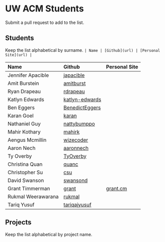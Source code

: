 UW ACM Students
===============
Submit a pull request to add to the list. 

## Students
Keep the list alphabetical by surname.
`| Name | [Github](url) | [Personal Site](url) |`

| Name | Github | Personal Site |
| :--- | :----- | :------------ |
| Jennifer Apacible | [japacible](https://github.com/japacible) | |
| Amit Burstein | [amitburst](https://github.com/amitburst) | |
| Ryan Drapeau | [rdrapeau](https://github.com/rdrapeau) | |
| Katlyn Edwards | [katlyn-edwards](https://github.com/katlyn-edwards) | |
| Ben Eggers | [BenedictEggers](https://github.com/BenedictEggers) | |
| Karan Goel | [karan](https://github.com/karan) | |
| Nathaniel Guy | [nattybumppo](https://github.com/nattybumppo) | |
| Mahir Kothary | [mahirk](https://github.com/mahirk) | |
| Aengus Mcmillin | [wizecoder](https://github.com/wizecoder) | |
| Aaron Nech | [aaronnech](https://github.com/aaronnech) | |
| Ty Overby | [TyOverby](https://github.com/TyOverby) | |
| Christina Quan| [quanc](https://github.com/quanc) | |
| Christopher Su | [csu](https://github.com/csu) | |
| David Swanson | [swansond](https://github.com/swansond) | |
| Grant Timmerman | [grant](https://github.com/grant) | [grant.cm](http://www.grant.cm/) |
| Rukmal Weerawarana | [rukmal](https://github.com/rukmal) | |
| Tariq Yusuf | [tariqajyusuf](https://github.com/tariqajyusuf) | |

## Projects
Keep the list alphabetical by project name.
